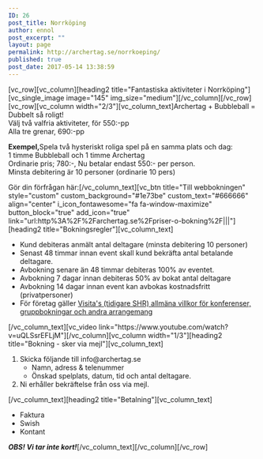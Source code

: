 ```yaml
---
ID: 26
post_title: Norrköping
author: ennol
post_excerpt: ""
layout: page
permalink: http://archertag.se/norrkoeping/
published: true
post_date: 2017-05-14 13:38:59
---
```

<p>[vc_row][vc_column][heading2 title="Fantastiska aktiviteter i Norrköping"][vc_single_image image="145" img_size="medium"][/vc_column][/vc_row][vc_row][vc_column width="2/3"][vc_column_text]Archertag + Bubbleball = Dubbelt så roligt!<br />
Välj två valfria aktiviteter, för 550:-pp<br />
Alla tre grenar, 690:-pp</p>
<p><strong>Exempel,</strong>Spela två hysteriskt roliga spel på en samma plats och dag:<br />
1 timme Bubbleball och 1 timme Archertag<br />
Ordinarie pris; 780:-, Nu betalar endast 550:- per person.<br />
Minsta debitering är 10 personer (ordinarie 10 pers)</p>
<p>Gör din förfrågan här:[/vc_column_text][vc_btn title="Till webbokningen" style="custom" custom_background="#1e73be" custom_text="#666666" align="center" i_icon_fontawesome="fa fa-window-maximize" button_block="true" add_icon="true" link="url:http%3A%2F%2Farchertag.se%2Fpriser-o-bokning%2F|||"][heading2 title="Bokningsregler"][vc_column_text]</p>
<ul>
<li>Kund debiteras anmält antal deltagare (minsta debitering 10 personer)</li>
<li>Senast 48 timmar innan event skall kund bekräfta antal betalande deltagare.</li>
<li>Avbokning senare än 48 timmar debiteras 100% av eventet.</li>
<li>Avbokning 7 dagar innan debiteras 50% av bokat antal deltagare</li>
<li>Avbokning 14 dagar innan event kan avbokas kostnadsfritt (privatpersoner)</li>
<li>För företag gäller <a href="http://www.visita.se/globalassets/mitt-foretag/bokningsregler/allmanna-villkor141101_konferenser_gruppbokningar.pdf" target="_blank" rel="noopener">Visita's (tidigare SHR) allmäna villkor för konferenser, gruppbokningar och andra arrangemang</a></li>
</ul>
<p>[/vc_column_text][vc_video link="https://www.youtube.com/watch?v=uQLSsrEFLjM"][/vc_column][vc_column width="1/3"][heading2 title="Bokning - sker via mejl"][vc_column_text]</p>
<ol>
<li>Skicka följande till info@archertag.se
<ul>
<li>Namn, adress &amp; telenummer</li>
<li>Önskad spelplats, datum, tid och antal deltagare.</li>
</ul>
</li>
<li>Ni erhåller bekräftelse från oss via mejl.</li>
</ol>
<p>[/vc_column_text][heading2 title="Betalning"][vc_column_text]</p>
<ul>
<li>Faktura</li>
<li>Swish</li>
<li>Kontant​</li>
</ul>
<p><strong><em>OBS! Vi tar inte kort!</em></strong>[/vc_column_text][/vc_column][/vc_row]</p>